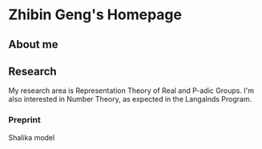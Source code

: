 # Zhibin Geng's Homepage

## About me

## Research
My research area is Representation Theory of Real and P-adic Groups. I'm also interested in Number Theory, as expected in the Langalnds Program.  


### Preprint
Shalika model
